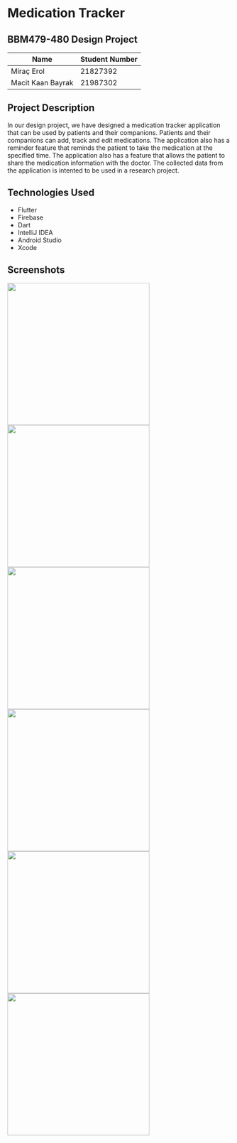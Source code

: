# Medication Tracker

## BBM479-480 Design Project

| Name              | Student Number |
| ----------------- | -------------- |
| Miraç Erol        | 21827392       |
| Macit Kaan Bayrak | 21987302       |

## Project Description

In our design project, we have designed a medication tracker application that can be used by patients and their companions. Patients and their companions can add, track and edit medications. The application also has a reminder feature that reminds the patient to take the medication at the specified time. The application also has a feature that allows the patient to share the medication information with the doctor. The collected data from the application is intented to be used in a research project.

## Technologies Used
- Flutter
- Firebase
- Dart
- IntelliJ IDEA
- Android Studio
- Xcode

## Screenshots

<img src="https://raw.githubusercontent.com/medication-tracker/medication-tracker.github.io/main/screenshots/home_screen.png" width="320px" />
<img src="https://raw.githubusercontent.com/medication-tracker/medication-tracker.github.io/main/screenshots/medicines_screen.png" width="320px" />
<img src="https://raw.githubusercontent.com/medication-tracker/medication-tracker.github.io/main/screenshots/add_medicine_screen.png" width="320px" />
<img src="https://raw.githubusercontent.com/medication-tracker/medication-tracker.github.io/main/screenshots/settings_screen.png" width="320px" />
<img src="https://raw.githubusercontent.com/medication-tracker/medication-tracker.github.io/main/screenshots/companion_screen.png" width="320px" />
<img src="https://raw.githubusercontent.com/medication-tracker/medication-tracker.github.io/main/screenshots/pdf_export.png" width="320px" />
